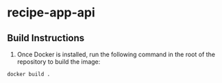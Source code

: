 # recipe-app-api

## Build Instructions

1. Once Docker is installed, run the following command in the root of the repository to build the image:

```bash
docker build .
```